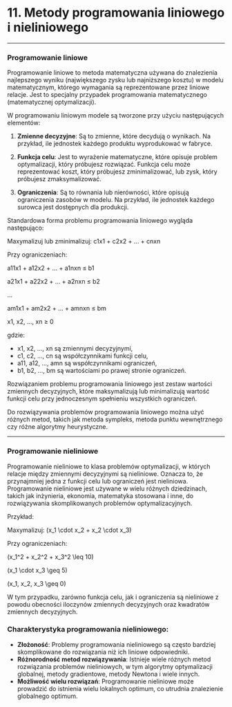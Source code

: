 # 11. Metody programowania liniowego i nieliniowego

---

### Programowanie liniowe

Programowanie liniowe to metoda matematyczna używana do znalezienia najlepszego wyniku (największego zysku lub najniższego kosztu) w modelu matematycznym, którego wymagania są reprezentowane przez liniowe relacje. Jest to specjalny przypadek programowania matematycznego (matematycznej optymalizacji).

W programowaniu liniowym modele są tworzone przy użyciu następujących elementów:

1. **Zmienne decyzyjne**: Są to zmienne, które decydują o wynikach. Na przykład, ile jednostek każdego produktu wyprodukować w fabryce.

2. **Funkcja celu**: Jest to wyrażenie matematyczne, które opisuje problem optymalizacji, który próbujesz rozwiązać. Funkcja celu może reprezentować koszt, który próbujesz zminimalizować, lub zysk, który próbujesz zmaksymalizować.

3. **Ograniczenia**: Są to równania lub nierówności, które opisują ograniczenia zasobów w modelu. Na przykład, ile jednostek każdego surowca jest dostępnych dla produkcji.

Standardowa forma problemu programowania liniowego wygląda następująco:

Maxymalizuj lub zminimalizuj: c1x1 + c2x2 + ... + cnxn

Przy ograniczeniach:

a11x1 + a12x2 + ... + a1nxn ≤ b1

a21x1 + a22x2 + ... + a2nxn ≤ b2

...

am1x1 + am2x2 + ... + amnxn ≤ bm

x1, x2, ..., xn ≥ 0

gdzie:
- x1, x2, ..., xn są zmiennymi decyzyjnymi,
- c1, c2, ..., cn są współczynnikami funkcji celu,
- a11, a12, ..., amn są współczynnikami ograniczeń,
- b1, b2, ..., bm są wartościami po prawej stronie ograniczeń.

Rozwiązaniem problemu programowania liniowego jest zestaw wartości zmiennych decyzyjnych, które maksymalizują lub minimalizują wartość funkcji celu przy jednoczesnym spełnieniu wszystkich ograniczeń.

Do rozwiązywania problemów programowania liniowego można użyć różnych metod, takich jak metoda sympleks, metoda punktu wewnętrznego czy różne algorytmy heurystyczne.

---

### Programowanie nieliniowe

Programowanie nieliniowe to klasa problemów optymalizacji, w których relacje między zmiennymi decyzyjnymi są nieliniowe. Oznacza to, że przynajmniej jedna z funkcji celu lub ograniczeń jest nieliniowa. Programowanie nieliniowe jest używane w wielu różnych dziedzinach, takich jak inżynieria, ekonomia, matematyka stosowana i inne, do rozwiązywania skomplikowanych problemów optymalizacyjnych.

Przykład:

Maxymalizuj: \(x_1 \cdot x_2 + x_2 \cdot x_3\)

Przy ograniczeniach:

\(x_1^2 + x_2^2 + x_3^2 \leq 10\)

\(x_1 \cdot x_3 \geq 5\)

\(x_1, x_2, x_3 \geq 0\)

W tym przypadku, zarówno funkcja celu, jak i ograniczenia są nieliniowe z powodu obecności iloczynów zmiennych decyzyjnych oraz kwadratów zmiennych decyzyjnych.

### Charakterystyka programowania nieliniowego:
- **Złożoność**: Problemy programowania nieliniowego są często bardziej skomplikowane do rozwiązania niż ich liniowe odpowiedniki.
- **Różnorodność metod rozwiązywania**: Istnieje wiele różnych metod rozwiązania problemów nieliniowych, w tym algorytmy optymalizacji globalnej, metody gradientowe, metody Newtona i wiele innych.
- **Możliwość wielu rozwiązań**: Programowanie nieliniowe może prowadzić do istnienia wielu lokalnych optimum, co utrudnia znalezienie globalnego optimum.

